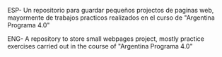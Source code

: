 ESP- Un repositorio para guardar pequeños projectos de paginas web, mayormente de trabajos practicos realizados en el curso de "Argentina Programa 4.0"

ENG- A repository to store small webpages project, mostly practice exercises carried out in the course of "Argentina Programa 4.0"
